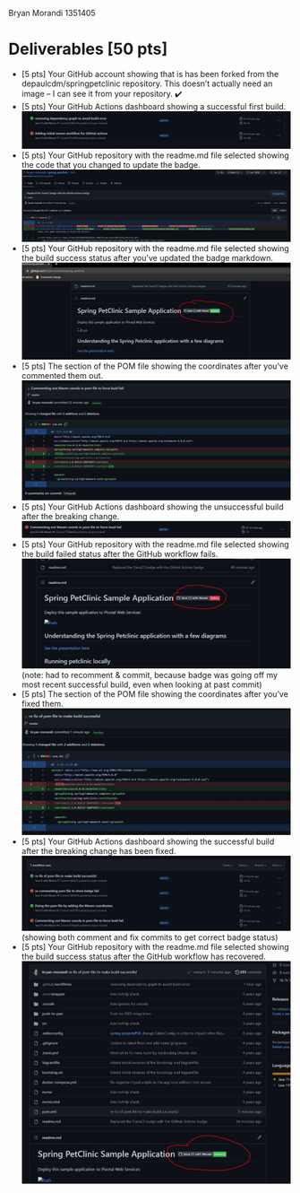 Bryan Morandi 1351405

# Deliverables [50 pts]
- [5 pts] Your GitHub account showing that is has been forked from the depaulcdm/springpetclinic repository. This doesn’t actually need an image – I can see it from your repository. :heavy_check_mark:
- [5 pts] Your GitHub Actions dashboard showing a successful first build.
![Screen Capture #1](figures/successful-first-build.JPG)
- [5 pts] Your GitHub repository with the readme.md file selected showing the code that you changed to update the badge.
![Screen Capture #2](figures/badge-update-code-change.JPG)
- [5 pts] Your GitHub repository with the readme.md file selected showing the build success status after you’ve updated the badge markdown.
![Screen Capture #3](figures/readme-badge-showing-build-success.JPG)
- [5 pts] The section of the POM file showing the coordinates after you’ve commented them out.
![Screen Capture #4](figures/pom-file-coords-commented-out.JPG)
- [5 pts] Your GitHub Actions dashboard showing the unsuccessful build after the breaking change.
![Screen Capture #5](figures/actions-dash-fail-after-pom-break.JPG)
- [5 pts] Your GitHub repository with the readme.md file selected showing the build failed status after the GitHub workflow fails.
![Screen Capture #6](figures/fail-badge-after-pom-comment.JPG)
(note: had to recomment & commit, because badge was going off my most recent successful build, even when looking at past commit)
- [5 pts] The section of the POM file showing the coordinates after you’ve fixed them.
![Screen Capture #7](figures/fixed-pom-file.JPG)
- [5 pts] Your GitHub Actions dashboard showing the successful build after the breaking change has been fixed.
![Screen Capture #8](figures/successful-build-after-pom-fix.JPG)
(showing both comment and fix commits to get correct badge status)
- [5 pts] Your GitHub repository with the readme.md file selected showing the build success status after the GitHub workflow has recovered.
![Screen Capture #9](figures/badge-success-after-pom-fix.JPG)
